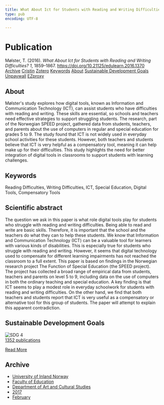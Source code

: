 ```yaml
---
title: What About Ict for Students with Reading and Writing Difficulties?
type: pub
encoding: UTF-8

---
```

<h1>Publication</h1>
<article id="csl-bib-container-Q73KT9SE" class="csl-bib-container">
  <div class="csl-bib-body"> <div class="csl-entry">Mølster, T. (2016). <i>What About Ict for Students with Reading and Writing Difficulties?</i> <i>1</i>, 1859–1867. <a href="https://doi.org/10.21125/edulearn.2016.1370">https://doi.org/10.21125/edulearn.2016.1370</a></div> </div>
  <div class="csl-bib-buttons">
    <a href="#taxonomy-article-Q73KT9SE" alt="archive" class="csl-bib-button">Archive</a>
    <a href="https://app.cristin.no/results/show.jsf?id=1447387" alt="Cristin" class="csl-bib-button">Cristin</a>
    <a href="http://zotero.org/groups/5881554/items/Q73KT9SE" alt="Zotero" class="csl-bib-button">Zotero</a>
    <a href="#keywords-article-Q73KT9SE" alt="keywords" class="csl-bib-button">Keywords</a>
    <a href="#about-article-Q73KT9SE" alt="about_pub" class="csl-bib-button">About</a>
    <a href="#sdg-article-Q73KT9SE" alt="sdg" class="csl-bib-button">Sustainable Development Goals</a>
    <a href="https://brage.inn.no/inn-xmlui/bitstream/11250/2427522/1/Moelster.pdf" alt="Unpaywall" class="csl-bib-button">Unpaywall</a>
    <a href="https://brage.inn.no/inn-xmlui/bitstream/11250/2427522/1/Moelster.pdf" alt="EZproxy" class="csl-bib-button">EZproxy</a>
  </div>
  <div id="csl-bib-meta-container-Q73KT9SE"></div>
</article>
<div id="csl-bib-meta-Q73KT9SE" class="csl-bib-meta">
  <article id="about-article-Q73KT9SE" class="about_pub-article">
    <h1>About</h1>
    Mølster's study explores how digital tools, known as Information and Communication Technology (ICT), can assist students who have difficulties with reading and writing. These skills are essential, so schools and teachers need effective strategies to support struggling students. The research, part of the Norwegian SPEED project, gathered data from students, teachers, and parents about the use of computers in regular and special education for grades 5 to 9. The study found that ICT is not widely used in everyday school activities for these students. However, both teachers and students believe that ICT is very helpful as a compensatory tool, meaning it can help make up for their difficulties. This study highlights the need for better integration of digital tools in classrooms to support students with learning challenges.
  </article>
  <article id="keywords-article-Q73KT9SE" class="keywords-article">
    <h1>Keywords</h1>
    Reading Difficulties, Writing Difficulties, ICT, Special Education, Digital Tools, Compensatory Tools
  </article>
  <article id="abstract-article-Q73KT9SE" class="abstract-article">
    <h1>Scientific abstract</h1>
    The question we ask in this paper is what role digital tools play for students who struggle with reading and writing difficulties. Being able to read and write are basic skills. Therefore, it is important that the school and the teachers do what they can to help these students. We know that Information and Communication Technology (ICT) can be a valuable tool for learners with various kinds of disabilities. This is especially true for students who struggle with reading and writing. However, it seems that digital technology used to compensate for different learning impairments has not reached the classroom to a full extent. This paper is based on findings in the Norwegian research project The Function of Special Education (the SPEED project). The project has collected a broad range of empirical data from students, teachers and parents on level 5 to 9, including data on the use of computers in both the ordinary teaching and special education. A key finding is that ICT seems to play a modest role in everyday schoolwork for students with reading and writing difficulties. On the other hand, we find that both teachers and students report that ICT is very useful as a compensatory or alternative tool for this group of students. The paper will attempt to explain this apparent contradiction.
  </article>
  <article id="sdg-article-Q73KT9SE" class="sdg-article">
    <h1>Sustainable Development Goals</h1>
    <div class="sdg-container"><div id="sdg4" class="sdg">
        <img src="{{< params subfolder >}}images/sdg/sdg04_en.png" class="image" alt="SDG 4">
        <div class="sdg-overlay">
          <a href="/en/archive/?key=?sdg=4#archive" class="sdg-publication-count"><span>1352</span> publications</a>
          <p><a href="https://sdgs.un.org/goals/goal4" class="sdg-read-more">Read More</a></p>
        </div>
      </div></div>
  </article>
  <article id="taxonomy-article-Q73KT9SE" class="taxonomy-article">
    <h1>Archive</h1>
    <ul>
      <li>
        <a href="/en/archive/?key=3DCRN523">University of Inland Norway</a>
      </li>
      <li>
        <a href="/en/archive/?key=WYNZA47F">Faculty of Education</a>
      </li>
      <li>
        <a href="/en/archive/?key=VBB2T4VJ">Department of Art and Cultural Studies</a>
      </li>
      <li>
        <a href="/en/archive/?key=5F26UTRK">2017</a>
      </li>
      <li>
        <a href="/en/archive/?key=EPHNPDGW">February</a>
      </li>
    </ul>
  </article>
</div>
